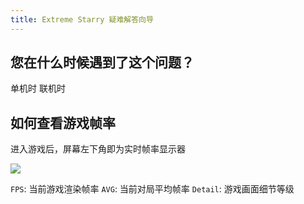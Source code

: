 ```yaml
---
title: Extreme Starry 疑难解答向导
---
```


## 您在什么时候遇到了这个问题？

<GuideButton to="/FAQ/PlayingES/Slow/Offline">单机时</GuideButton>
<GuideButton to="/FAQ/PlayingES/Slow/Online/">联机时</GuideButton>

## 如何查看游戏帧率

进入游戏后，屏幕左下角即为实时帧率显示器

![](image/README/1701940390281.png)

`FPS`: 当前游戏渲染帧率
`AVG`: 当前对局平均帧率
`Detail`: 游戏画面细节等级
